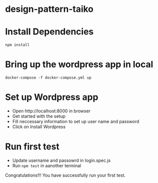 # design-pattern-taiko

# Install Dependencies
`npm install`

# Bring up the wordpress app in local
`docker-compose -f docker-compose.yml up`


# Set up Wordpress app
* Open http://localhost:8000 in browser
* Get started with the setup
* Fill neccessary information to set up user name and password
* Click on Install Wordpress

# Run first test
* Update username and passowrd in login.spec.js
* Run `npm test` in aanother terminal

Congratulations!!! You have successfully run your first test.
